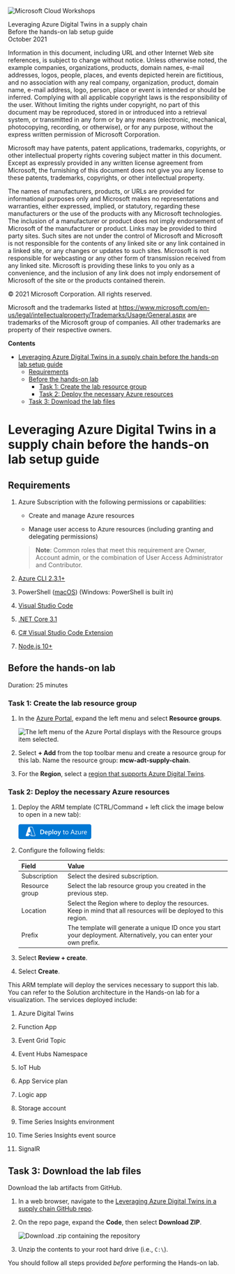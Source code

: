 ![Microsoft Cloud Workshops](https://github.com/Microsoft/MCW-Template-Cloud-Workshop/raw/main/Media/ms-cloud-workshop.png "Microsoft Cloud Workshops")

<div class="MCWHeader1">
Leveraging Azure Digital Twins in a supply chain
</div>

<div class="MCWHeader2">
Before the hands-on lab setup guide
</div>

<div class="MCWHeader3">
October 2021
</div>

Information in this document, including URL and other Internet Web site references, is subject to change without notice. Unless otherwise noted, the example companies, organizations, products, domain names, e-mail addresses, logos, people, places, and events depicted herein are fictitious, and no association with any real company, organization, product, domain name, e-mail address, logo, person, place or event is intended or should be inferred. Complying with all applicable copyright laws is the responsibility of the user. Without limiting the rights under copyright, no part of this document may be reproduced, stored in or introduced into a retrieval system, or transmitted in any form or by any means (electronic, mechanical, photocopying, recording, or otherwise), or for any purpose, without the express written permission of Microsoft Corporation.

Microsoft may have patents, patent applications, trademarks, copyrights, or other intellectual property rights covering subject matter in this document. Except as expressly provided in any written license agreement from Microsoft, the furnishing of this document does not give you any license to these patents, trademarks, copyrights, or other intellectual property.

The names of manufacturers, products, or URLs are provided for informational purposes only and Microsoft makes no representations and warranties, either expressed, implied, or statutory, regarding these manufacturers or the use of the products with any Microsoft technologies. The inclusion of a manufacturer or product does not imply endorsement of Microsoft of the manufacturer or product. Links may be provided to third party sites. Such sites are not under the control of Microsoft and Microsoft is not responsible for the contents of any linked site or any link contained in a linked site, or any changes or updates to such sites. Microsoft is not responsible for webcasting or any other form of transmission received from any linked site. Microsoft is providing these links to you only as a convenience, and the inclusion of any link does not imply endorsement of Microsoft of the site or the products contained therein.

© 2021 Microsoft Corporation. All rights reserved.

Microsoft and the trademarks listed at <https://www.microsoft.com/en-us/legal/intellectualproperty/Trademarks/Usage/General.aspx> are trademarks of the Microsoft group of companies. All other trademarks are property of their respective owners.

**Contents**

<!-- TOC -->
- [Leveraging Azure Digital Twins in a supply chain before the hands-on lab setup guide](#leveraging-azure-digital-twins-in-a-supply-chain-before-the-hands-on-lab-setup-guide)
  - [Requirements](#requirements)
  - [Before the hands-on lab](#before-the-hands-on-lab)
    - [Task 1: Create the lab resource group](#task-1-create-the-lab-resource-group)
    - [Task 2: Deploy the necessary Azure resources](#task-2-deploy-the-necessary-azure-resources)
  - [Task 3: Download the lab files](#task-3-download-the-lab-files)
<!-- /TOC -->

# Leveraging Azure Digital Twins in a supply chain before the hands-on lab setup guide

## Requirements

1. Azure Subscription with the following permissions or capabilities:

   - Create and manage Azure resources

   - Manage user access to Azure resources (including granting and delegating permissions)

    > **Note**: Common roles that meet this requirement are Owner, Account admin, or the combination of User Access Administrator and Contributor.

2. [Azure CLI 2.3.1+](https://docs.microsoft.com/en-us/cli/azure/install-azure-cli)

3. PowerShell ([macOS](https://docs.microsoft.com/en-us/powershell/scripting/install/installing-powershell-core-on-macos?view=powershell-6&preserve-view=true)) (Windows: PowerShell is built in)

4. [Visual Studio Code](https://code.visualstudio.com/)

5. [.NET Core 3.1](https://dotnet.microsoft.com/download)

6. [C# Visual Studio Code Extension](https://marketplace.visualstudio.com/items?itemName=ms-dotnettools.csharp)

7. [Node.js 10+](https://nodejs.org/)

## Before the hands-on lab

Duration: 25 minutes

### Task 1: Create the lab resource group

1. In the [Azure Portal](https://portal.azure.com), expand the left menu and select **Resource groups**.

    ![The left menu of the Azure Portal displays with the Resource groups item selected.](media/azureleftmenu_resourcegroups.png "Azure Portal left menu")

2. Select **+ Add** from the top toolbar menu and create a resource group for this lab. Name the resource group: **mcw-adt-supply-chain**.

3. For the **Region**, select a [region that supports Azure Digital Twins](https://azure.microsoft.com/en-us/global-infrastructure/services/).

### Task 2: Deploy the necessary Azure resources

1. Deploy the ARM template (CTRL/Command + left click the image below to open in a new tab):

    <a href="https://portal.azure.com/#create/Microsoft.Template/uri/https%3A%2F%2Fraw.githubusercontent.com%2Fmicrosoft%2FMCW-Leveraging-Azure-Digital-Twins-in-a-supply-chain%2Fmain%2FHands-on%2520lab%2FResources%2Fdeployment%2FARM%2Fdigtwins-template-agad.json" target="_blank">
          <img src="https://raw.githubusercontent.com/Azure/azure-quickstart-templates/master/1-CONTRIBUTION-GUIDE/images/deploytoazure.png" alt="Deploy to Azure">
      </a>

2. Configure the following fields:

    | Field | Value |
    |--------|--------|
    | Subscription | Select the desired subscription. |
    | Resource group | Select the lab resource group you created in the previous step. |
    | Location | Select the Region where to deploy the resources. Keep in mind that all resources will be deployed to this region. |
    | Prefix | The template will generate a unique ID once you start your deployment. Alternatively, you can enter your own prefix. |

3. Select **Review + create**.

4. Select **Create**.

This ARM template will deploy the services necessary to support this lab. You can refer to the Solution architecture in the Hands-on lab for a visualization. The services deployed include:

1. Azure Digital Twins

2. Function App

3. Event Grid Topic

4. Event Hubs Namespace

5. IoT Hub

6. App Service plan

7. Logic app

8. Storage account

9. Time Series Insights environment

10. Time Series Insights event source

11. SignalR

## Task 3: Download the lab files

Download the lab artifacts from GitHub.

1. In a web browser, navigate to the [Leveraging Azure Digital Twins in a supply chain GitHub repo](https://github.com/microsoft/MCW-Leveraging-Azure-Digital-Twins-in-a-supply-chain).

2. On the repo page, expand the **Code**, then select **Download ZIP**.

   ![Download .zip containing the repository](media/github-download-repo.png 'Download ZIP')

3. Unzip the contents to your root hard drive (i.e., `C:\`).

You should follow all steps provided *before* performing the Hands-on lab.
